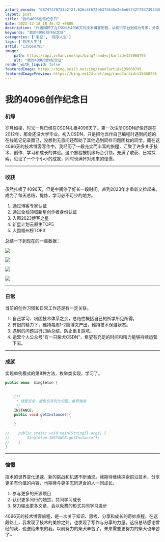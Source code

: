```yaml
---
arturl_encode: "68747470733a2f2f:626c6f672e6373646e2e6e65742f703739333034393438382f:61727469636c652f64657461696c732f313335303638373935"
layout: post
title: "我的4096创作纪念日"
date: 2023-12-18 18:46:42 +0800
description: "作者回顾了在CSDN上4096天的技术博客历程，从初识平台到成为专家，分享了学习、成就与憧憬。记录了"
keywords: "我的4096创作纪念日"
categories: ['笔记', '程序人生']
tags: ['程序人生']
artid: "135068795"
image:
    path: https://api.vvhan.com/api/bing?rand=sj&artid=135068795
    alt: "我的4096创作纪念日"
render_with_liquid: false
featuredImage: https://bing.ee123.net/img/rand?artid=135068795
featuredImagePreview: https://bing.ee123.net/img/rand?artid=135068795
---
```


# 我的4096创作纪念日

### 

### 机缘

岁月如梭，时光一晃已经在CSDN扎根4096天了。第一次注册CSDN好像还是在2012年，那会还没大学毕业。初入CSDN，只是把他当作自己编程时遇到问题的在线笔记记录而已，没想到无意间还帮助了其他遇到同样问题困扰的同学。而在这4096天的技术博客写作中，我经历了一段充实而丰富的旅程，汇聚了许多关于技术、创作、学习和成长的体验。这个旅程被机缘巧合引领，充满了收获、日常探索，见证了一个个小小的成就，同时也满怀对未来的憧憬。

---

### 收获

虽然扎根了4096天，但是中间停了好长一段时间。直到2023年才重新又捡起来。成为了每天总结，提炼，学习必不可少的地方。

1. 通过博客专家认证
2. 通过全栈领域新星创作者身份认证
3. 入围2023博客之星
4. 新星计划云原生TOP5
5. 入围福州榜TOP3

总结一下到现在的一些数据：

![](https://i-blog.csdnimg.cn/blog_migrate/4aade115384cc061a3dff11e54b00a81.png)

![](https://i-blog.csdnimg.cn/blog_migrate/885ecbce7756244ba2c581abd785f9d6.png)

![](https://i-blog.csdnimg.cn/blog_migrate/c5158787743514c484593acdfa8d8a85.png)

![](https://i-blog.csdnimg.cn/blog_migrate/8a8e241966cf0d6778203d264c254a45.png)

---

### 日常

当前的创作习惯和日常工作还是有一定关联。

1. 自己学习、巩固技术体系之余，总结性概括自己的所学所见所得。
2. 有限的精力下，维持每周1-2篇博文产出，维持技术保温状态。
3. 遇到的问题进行归纳总结，防止重复踩坑。
4. 运营个人公众号“有一只柴犬CSDN”，希望有充足的时间和精力能够持续运营下去。

---

### 成就

实现单例模式的第8种方法，枚举类实现，学习了。

```java
public enum  Singleton {
 
 
    /**
     * 线程安全，避免反序列化问题。推荐使用
     */
    INSTANCE;
    public void getInstance(){
 
    }
 
//    public static void main(String[] args) {
//        Singleton.INSTANCE.getInstance();
//    }
}
```

---

### 憧憬

技术的世界变化迅速，新的挑战和机遇不断涌现。我期待继续探索前沿技术，分享更多有价值的内容，也期待与更多志同道合的人一同成长。

1. 参与更多的开源项目
2. 认识更多同行的翘楚，共同学习成长
3. 努力输出更多文章，会以免费的形式共同学习进步

4096天的技术博客旅程，是一次关于知识、思考、分享和成长的奇妙旅程。在这段路上，我发现了技术的美妙之处，也发现了写作与分享的力量。这份总结感谢曾经的我，也送给未来的我。以前努力的柴犬辛苦了，未来需要更努力的柴犬也辛苦了~